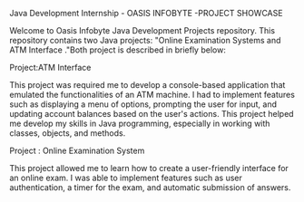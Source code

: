 Java Development Internship - OASIS INFOBYTE -PROJECT SHOWCASE

Welcome to Oasis Infobyte Java Development Projects repository. This repository contains two Java projects: "Online Examination Systems and ATM Interface ."Both project is described in briefly below:

Project:ATM Interface

This project was required me to develop a console-based application that emulated the functionalities of an ATM machine. I had to implement features such as displaying a menu of options, prompting the user for input, and updating account balances based on the user's actions. This project helped me develop my skills in Java programming, especially in working with classes, objects, and methods.

Project : Online Examination System

This project allowed me to learn how to create a user-friendly interface for an online exam. I was able to implement features such as user authentication, a timer for the exam, and automatic submission of answers. 
